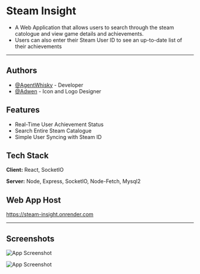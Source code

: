 # Steam Insight

* A Web Application that allows users to search through the steam catologue and view game details and achievements.
* Users can also enter their Steam User ID to see an up-to-date list of their achievements

---


## Authors

- [@AgentWhisky](https://www.github.com/AgentWhisky) - Developer
- [@Adwen](https://steamcommunity.com/id/Thatmos/) - Icon and Logo Designer

## Features

- Real-Time User Achievement Status
- Search Entire Steam Catalogue
- Simple User Syncing with Steam ID


## Tech Stack

**Client:** React, SocketIO

**Server:** Node, Express, SocketIO, Node-Fetch, Mysql2

## Web App Host

https://steam-insight.onrender.com

---

## Screenshots

![App Screenshot](https://cdn.discordapp.com/attachments/889961009966637106/1097293186130509865/image.png)

![App Screenshot](https://cdn.discordapp.com/attachments/889961009966637106/1097293075421876274/image.png)
